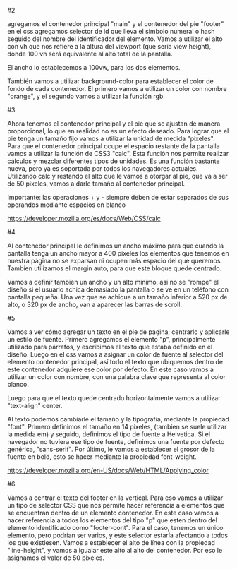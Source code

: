 

#2

agregamos el contenedor principal "main" y el contenedor del pie "footer"
en el css agregamos selector de id que lleva el simbolo numeral o hash seguido del nombre del identificador del elemento. Vamos a utilizar el alto con vh que nos refiere a la altura del viewport (que sería view height), donde 100 vh será equivalente al alto total de la pantalla. 


El ancho lo establecemos a 100vw, para los dos elementos. 

También vamos a utilizar background-color para establecer el color de fondo de cada contenedor. El primero vamos a utilizar un color con nombre "orange", y el segundo vamos a utilizar la función rgb. 

#3

Ahora tenemos el contenedor principal y el pie que se ajustan de manera proporcional, lo que en realidad no es un efecto deseado. 
Para lograr que el pie tenga un tamaño fijo vamos a utilizar la unidad de medida "pixeles". Para que el contenedor principal ocupe el espacio restante de la pantalla vamos a utilizar la función de CSS3 "calc". Esta función nos permite realizar cálculos y mezclar diferentes tipos de unidades. Es una función bastante nueva, pero ya es soportada por todos los navegadores actuales.   
Utilizando calc y restando el alto que le vamos a otorgar al pie, que va a ser de 50 pixeles, vamos a darle tamaño al contenedor principal. 

Importante: 
las operaciones + y - siempre deben de estar separados de sus operandos mediante espacios en blanco

https://developer.mozilla.org/es/docs/Web/CSS/calc

#4 

Al contenedor principal le definimos un ancho máximo para que cuando la pantalla tenga un ancho mayor a 400 pixeles los elementos que tenemos en nuestra página no se exparsan ni ocupen más espacio del que queremos. Tambien utilizamos el margin auto, para que este bloque quede centrado. 

Vamos a definir también un ancho y un alto mínimo, así no se "rompe" el diseño si el usuario achica demasiado la pantalla o se ve en un teléfono con pantalla pequeña. Una vez que se achique a un tamaño inferior a 520 px de alto, o 320 px de ancho, van a aparecer las barras de scroll. 

#5

Vamos a ver cómo agregar un texto en el pie de pagina, centrarlo y aplicarle un estilo de fuente.
Primero agregamos el elemento "p", principalmente utilizado para párrafos, y escribimos el texto que estaba definido en el diseño. 
Luego en el css vamos a asignar un color de fuente al selector del elemento contenedor principal, así todo el texto que ubiquemos dentro de este contenedor adquiere ese color por defecto. En este caso vamos a utilizar un color con nombre, con una palabra clave que representa al color blanco. 

Luego para que el texto quede centrado horizontalmente vamos a utilizar "text-align" center. 

Al texto podemos cambiarle el tamaño y la tipografía, mediante la propiedad "font". Primero definimos el tamaño en 14 pixeles, (tambien se suele utilizar la medida em) y seguido, definimos el tipo de fuente a Helvetica. Si el navegador no tuviera ese tipo de fuente, definimos una fuente por defecto genérica, "sans-serif".
Por último, le vamos a establecer el grosor de la fuente en bold, esto se hacer mediante la propiedad font-weight.

https://developer.mozilla.org/en-US/docs/Web/HTML/Applying_color

#6 

Vamos a centrar el texto del footer en la vertical. Para eso vamos a utilizar un tipo de selector CSS que nos permite hacer referencia a elementos que se encuentran dentro de un elemento contenedor. En este caso vamos a hacer referencia a todos los elementos del tipo "p" que esten dentro del elemento identificado como "footer-cont". Para el caso, tenemos un único elemento, pero podrían ser varios, y este selector estaría afectando a todos los que existiesen. 
Vamos a establecer el alto de línea con la propiedad "line-height", y vamos a igualar este alto al alto del contenedor. Por eso le asignamos el valor de 50 pixeles. 


